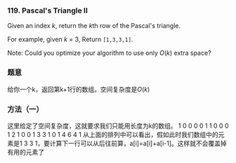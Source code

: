 ### 119\. Pascal's Triangle II


Given an index *k*, return the *k*th row of the Pascal's triangle.

For example, given *k* = 3,
Return `[1,3,3,1]`.

Note:
Could you optimize your algorithm to use only *O*(*k*) extra space?

### 题意
给你一个k，返回第k+1行的数组。空间复杂度是*O*(*k*)

### 方法（一）
这里给定了空间复杂度，这就要求我们只能用长度为k的数组。
1 0 0 0 0
1 1 0 0 0
1 2 1 0 0
1 3 3 1 0
1 4 6 4 1
从上面的排列中可以看出，假如此时我们数组中的元素是1 3 3 1，要计算下一行可以从后往前算，a[i]=a[i]+a[i-1]。这样就不会覆盖掉有用的元素了